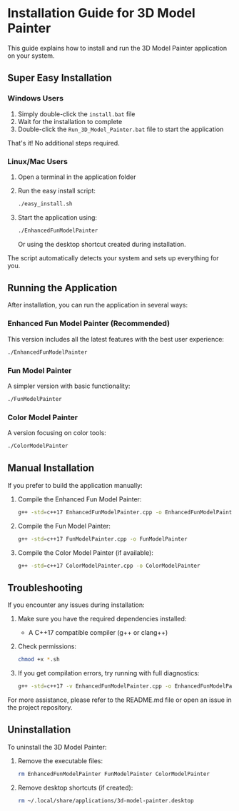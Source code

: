 # Installation Guide for 3D Model Painter

This guide explains how to install and run the 3D Model Painter application on your system.

## Super Easy Installation

### Windows Users

1. Simply double-click the `install.bat` file
2. Wait for the installation to complete
3. Double-click the `Run_3D_Model_Painter.bat` file to start the application

That's it! No additional steps required.

### Linux/Mac Users

1. Open a terminal in the application folder
2. Run the easy install script:
   ```bash
   ./easy_install.sh
   ```
3. Start the application using:
   ```bash
   ./EnhancedFunModelPainter
   ```
   
   Or using the desktop shortcut created during installation.

The script automatically detects your system and sets up everything for you.

## Running the Application

After installation, you can run the application in several ways:

### Enhanced Fun Model Painter (Recommended)

This version includes all the latest features with the best user experience:

```bash
./EnhancedFunModelPainter
```

### Fun Model Painter

A simpler version with basic functionality:

```bash
./FunModelPainter
```

### Color Model Painter

A version focusing on color tools:

```bash
./ColorModelPainter
```

## Manual Installation

If you prefer to build the application manually:

1. Compile the Enhanced Fun Model Painter:
   ```bash
   g++ -std=c++17 EnhancedFunModelPainter.cpp -o EnhancedFunModelPainter
   ```

2. Compile the Fun Model Painter:
   ```bash
   g++ -std=c++17 FunModelPainter.cpp -o FunModelPainter
   ```

3. Compile the Color Model Painter (if available):
   ```bash
   g++ -std=c++17 ColorModelPainter.cpp -o ColorModelPainter
   ```

## Troubleshooting

If you encounter any issues during installation:

1. Make sure you have the required dependencies installed:
   - A C++17 compatible compiler (g++ or clang++)

2. Check permissions:
   ```bash
   chmod +x *.sh
   ```

3. If you get compilation errors, try running with full diagnostics:
   ```bash
   g++ -std=c++17 -v EnhancedFunModelPainter.cpp -o EnhancedFunModelPainter
   ```

For more assistance, please refer to the README.md file or open an issue in the project repository.

## Uninstallation

To uninstall the 3D Model Painter:

1. Remove the executable files:
   ```bash
   rm EnhancedFunModelPainter FunModelPainter ColorModelPainter
   ```

2. Remove desktop shortcuts (if created):
   ```bash
   rm ~/.local/share/applications/3d-model-painter.desktop
   ```